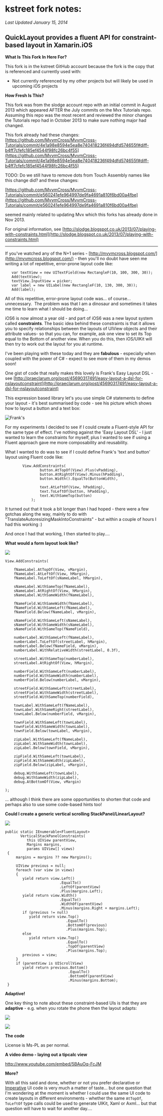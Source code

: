 # kstreet fork notes:
*Last Updated January 15, 2014*

## QuickLayout provides a fluent API for constraint-based layout in Xamarin.iOS ##

**What Is This Fork In Here For?**

This fork is in the kstreet GitHub account because the fork is the copy that is referenced and currently used with:

- Not currently referenced by my other projects but will likely be used in upcoming iOS projects


**How Fresh Is This?**

This fork was from the slodge account repo with an initial commit in August 2013 which appeared AFTER the July commits on the Mvx Tutorials repo.
Assuming this repo was the most recent and reviewed the minor changes the Tutorials repo had in October 2013 to make sure nothing major had changed.

This fork already had these changes:
[https://github.com/MvvmCross/MvvmCross-Tutorials/commit/4e1a98e8594e5ea8e740418236f494dfd574655f#diff-b4ff7cfefc185ef4544f98fc26bc4f55](https://github.com/MvvmCross/MvvmCross-Tutorials/commit/4e1a98e8594e5ea8e740418236f494dfd574655f#diff-b4ff7cfefc185ef4544f98fc26bc4f55)

TODO: Do we still have to remove dots from Touch Assembly names like this change did?
and these changes:

[https://github.com/MvvmCross/MvvmCross-Tutorials/commit/e560241efe964997de9fa4691a810f6bd00a4fbe](https://github.com/MvvmCross/MvvmCross-Tutorials/commit/e560241efe964997de9fa4691a810f6bd00a4fbe)

seemed mainly related to updating Mvx which this forks has already done in Nov 2013.
 




For original information, see [http://slodge.blogspot.co.uk/2013/07/playing-with-constraints.html](http://slodge.blogspot.co.uk/2013/07/playing-with-constraints.html)

-----

If you've watched any of the N+1 series - [http://mvvmcross.blogspot.com/](http://mvvmcross.blogspot.com/) - then you'll no doubt have seen me writing a lot of repetitive, error-prone layout code like:

       var textView = new UITextField(new RectangleF(10, 100, 300, 30));
       Add(textView);
       textView.InputView = picker;
       var label = new UILabel(new RectangleF(10, 130, 300, 30));
       Add(label);
	   
All of this repetitive, error-prone layout code was... of course... unnecessary.&nbsp; The problem was that I am a dinosaur and sometimes it takes me time to learn what I should be doing...

iOS6 is now almost a year old - and part of iOS6 was a new layout system called **constraints**. The basic idea behind these constraints is that it allows you to specify relationships between the layouts of UIView objects and their attribute values- so that you can, for example, ask one view to set its Top equal to the Bottom of another view. When you do this, then iOS/UIKit will then try to work out the layout for you at runtime.

I've been playing with these today and they are **fabulous** - especially when coupled with the power of C# - expect to see more of them in my demos soon!

One gist of code that really makes this lovely is Frank's Easy Layout DSL - see [http://praeclarum.org/post/45690317491/easy-layout-a-dsl-for-nslayoutconstraint](http://praeclarum.org/post/45690317491/easy-layout-a-dsl-for-nslayoutconstraint)

This expression based library let's you use simple C# statements to define your layout - it's best summarised by code - see his picture which shows how to layout a button and a text box:

![Frank's][1]

For my experiments I decided to see if I could create a Fluent-style API for the same type of effect. I've nothing against the 'Easy Layout DSL' - I just wanted to learn the constraints for myself, plus I wanted to see if using a Fluent approach gave me more composability and reusability.

What I wanted to do was to see if I could define Frank's 'text and button' layout using Fluent code like:


            View.AddConstraints(
                    button.AtTopOf(View).Plus(vPadding),
                    button.AtRightOf(View).Minus(hPadding),
                    button.Width().EqualTo(ButtonWidth),
 
                    text.AtLeftOf(View, hPadding),
                    text.ToLeftOf(button, hPadding),
                    text.WithSameTop(button)
                );

It turned out that it took a bit longer than I had hoped - there were a few gotchas along the way, mainly to do with "TranslateAutoresizingMaskIntoConstraints" - but within a couple of hours I had this working :)

And once I had that working, I then started to play....

**What would a form layout look like?**

[![](http://2.bp.blogspot.com/-wX4OGEiSGZw/Ue0qqXWYWxI/AAAAAAAAA_A/3uXN6JExEe0/s320/quicklayout.png)](http://2.bp.blogspot.com/-wX4OGEiSGZw/Ue0qqXWYWxI/AAAAAAAAA_A/3uXN6JExEe0/s1600/quicklayout.png)

	View.AddConstraints(
	 
		fNameLabel.AtTopOf(View, vMargin),
		fNameLabel.AtLeftOf(View, hMargin),
		fNameLabel.ToLeftOf(sNameLabel, hMargin),
	 
		sNameLabel.WithSameTop(fNameLabel),
		sNameLabel.AtRightOf(View, hMargin),
		sNameLabel.WithSameWidth(fNameLabel),
	 
		fNameField.WithSameWidth(fNameLabel),
		fNameField.WithSameLeft(fNameLabel),
		fNameField.Below(fNameLabel, vMargin),
	 
		sNameField.WithSameLeft(sNameLabel),
		sNameField.WithSameWidth(sNameLabel),
		sNameField.WithSameTop(fNameField),
	 
		numberLabel.WithSameLeft(fNameLabel),
		numberLabel.ToLeftOf(streetLabel, hMargin),
		numberLabel.Below(fNameField, vMargin),
		numberLabel.WithRelativeWidth(streetLabel, 0.3f),
	 
		streetLabel.WithSameTop(numberLabel),
		streetLabel.AtRightOf(View, hMargin),
	 
		numberField.WithSameLeft(numberLabel),
		numberField.WithSameWidth(numberLabel),
		numberField.Below(numberLabel, vMargin),
	 
		streetField.WithSameLeft(streetLabel),
		streetField.WithSameWidth(streetLabel),
		streetField.WithSameTop(numberField),
	 
		townLabel.WithSameLeft(fNameLabel),
		townLabel.WithSameRight(streetLabel),
		townLabel.Below(numberField, vMargin),
	 
		townField.WithSameLeft(townLabel),
		townField.WithSameWidth(townLabel),
		townField.Below(townLabel, vMargin),
	 
		zipLabel.WithSameLeft(fNameLabel),
		zipLabel.WithSameWidth(townLabel),
		zipLabel.Below(townField, vMargin),
	 
		zipField.WithSameLeft(townLabel),
		zipField.WithSameWidth(zipLabel),
		zipField.Below(zipLabel, vMargin),
	 
		debug.WithSameLeft(townLabel),
		debug.WithSameWidth(zipLabel),
		debug.AtBottomOf(View, vMargin)
	 
	); 

... although I think there are some opportunities to shorten that code and perhaps also to use some code-based hints too! 

**Could I create a generic vertical scrolling StackPanel/LinearLayout?**

[![](http://4.bp.blogspot.com/-g59dSQE1JeA/Ue0qHXI-qSI/AAAAAAAAA-4/KF1QKPtcrTc/s320/constraints.png)](http://4.bp.blogspot.com/-g59dSQE1JeA/Ue0qHXI-qSI/AAAAAAAAA-4/KF1QKPtcrTc/s1600/constraints.png)

	public static IEnumerable<FluentLayout> 
		   VerticalStackPanelConstraints(
			  this UIView parentView, 
			  Margins margins,
			  params UIView[] views)
	 {
		 margins = margins ?? new Margins();
	 
		 UIView previous = null;
		 foreach (var view in views)
		 {
			yield return view.Left()
							 .EqualTo()
							 .LeftOf(parentView)
							 .Plus(margins.Left);
			yield return view.Width()
							 .EqualTo()
							 .WidthOf(parentView)
							 .Minus(margins.Right + margins.Left);
			if (previous != null)
			   yield return view.Top()
								.EqualTo()
								.BottomOf(previous)
								.Plus(margins.Top);
			else
			   yield return view.Top()
								.EqualTo()
								.TopOf(parentView)
								.Plus(margins.Top);
			previous = view;
		 }
		 if (parentView is UIScrollView)
			yield return previous.Bottom()
								 .EqualTo()
								 .BottomOf(parentView)
								 .Minus(margins.Bottom);
	 }

**Adaptive!**

One key thing to note about these constraint-based UIs is that they are **adaptive** - e.g. when you rotate the phone then the layout adapts:

[![](http://4.bp.blogspot.com/-QPYBmqKdOU0/Ue0sawecVPI/AAAAAAAAA_Q/SPJwrjTI9zs/s320/form2.png)](http://4.bp.blogspot.com/-QPYBmqKdOU0/Ue0sawecVPI/AAAAAAAAA_Q/SPJwrjTI9zs/s1600/form2.png)

[![](http://4.bp.blogspot.com/-cb6mOm4F-28/Ue0scetnOjI/AAAAAAAAA_Y/FXQg3PbCB8c/s320/stackpanelH.png)](http://4.bp.blogspot.com/-cb6mOm4F-28/Ue0scetnOjI/AAAAAAAAA_Y/FXQg3PbCB8c/s1600/stackpanelH.png)

**The code**

License is Ms-PL as per normal.

**A video demo - laying out a tipcalc view**

http://www.youtube.com/embed/5BAuOq-FcJM

**More?**

With all this said and done, whether or not you prefer declarative or [Imperative](http://blog.xamarin.com/creating-imperative-uis-in-c/) UI code is very much a matter of taste... but one question that I'm wondering at the moment is whether I could use the same UI code to create layouts in different environments - whether the same `AtTopOf`, `ToLeftOf` type calls could be used to generate UIKit, Xaml or Axml... but that question will have to wait for another day....


  [1]: http://i.stack.imgur.com/WBerH.png